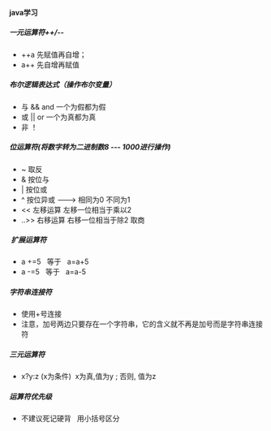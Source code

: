 ####  java学习

#####  一元运算符++/--

- ++a    先赋值再自增；
- a++    先自增再赋值

#####  布尔逻辑表达式（操作布尔变量）

- 与 &&    and    一个为假都为假
- 或 ||        or      一个为真都为真
- 非 ！

#####  位运算符(将数字转为二进制数8 --- 1000进行操作)

- ~ 取反
- &  按位与
- |   按位或
- ^  按位异或      --->  相同为0   不同为1
- <<  左移运算   左移一位相当于乘以2
-    ..>>   右移运算     右移一位相当于除2 取商

#####  扩展运算符

- a +=5   等于   a=a+5
- a -=5   等于   a=a-5

#####  字符串连接符

- 使用+号连接
- 注意，加号两边只要存在一个字符串，它的含义就不再是加号而是字符串连接符

#####  三元运算符

- x?y:z (x为条件)  x为真,值为y ; 否则, 值为z

#####  运算符优先级

- 不建议死记硬背   用小括号区分







